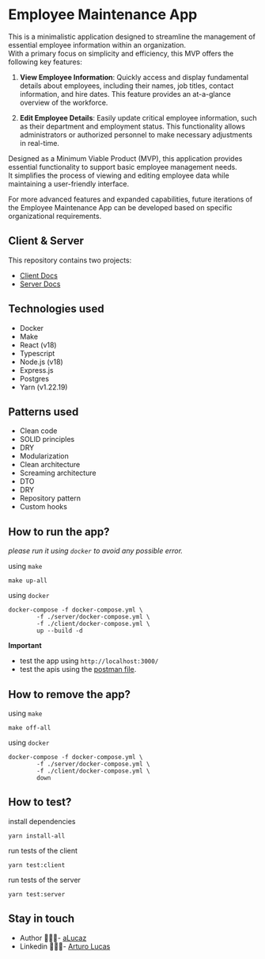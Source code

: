 # Employee Maintenance App

This is a minimalistic application designed to streamline the management of essential employee information within an organization. 
<br/>With a primary focus on simplicity and efficiency, this MVP offers the following key features:

1. **View Employee Information**: Quickly access and display fundamental details about employees, including their names, job titles, contact information, and hire dates. This feature provides an at-a-glance overview of the workforce.

2. **Edit Employee Details**: Easily update critical employee information, such as their department and employment status. This functionality allows administrators or authorized personnel 
to make necessary adjustments in real-time.

Designed as a Minimum Viable Product (MVP), this application provides essential functionality to support basic employee management needs. 
<br/>It simplifies the process of viewing and editing employee data while maintaining a user-friendly interface.

For more advanced features and expanded capabilities, future iterations of the Employee Maintenance App can be developed based on specific organizational requirements.

## Client & Server

This repository contains two projects:

- [Client Docs](./client/README.md)
- [Server Docs](./server/README.md)

## Technologies used

- Docker
- Make
- React (v18)
- Typescript
- Node.js (v18)
- Express.js
- Postgres
- Yarn (v1.22.19)

## Patterns used

- Clean code
- SOLID principles
- DRY
- Modularization
- Clean architecture
- Screaming architecture
- DTO
- DRY
- Repository pattern
- Custom hooks

## How to run the app?

*please run it using `docker` to avoid any possible error.*

using `make`
```shell
make up-all
```

using `docker`
```shell
docker-compose -f docker-compose.yml \
        -f ./server/docker-compose.yml \
        -f ./client/docker-compose.yml \
        up --build -d
```

**Important**

- test the app using `http://localhost:3000/`
- test the apis using the [postman file](./resources/postman/collection.json).

## How to remove the app?

using `make`
```shell
make off-all
```

using `docker`
```shell
docker-compose -f docker-compose.yml \
        -f ./server/docker-compose.yml \
        -f ./client/docker-compose.yml \
        down
```

## How to test?

install dependencies
```shell
yarn install-all
```

run tests of the client
```shell
yarn test:client
```

run tests of the server
```shell
yarn test:server
```

## Stay in touch

- Author 👷🏾‍♂️- [aLucaz](https://github.com/aLucaz)
- Linkedin 🧛🏾‍♂️- [Arturo Lucas](https://www.linkedin.com/in/arturo-lucas/)

